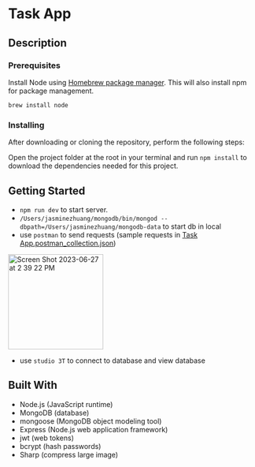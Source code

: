 # Task App
## Description
### Prerequisites

Install Node using [Homebrew package manager](https://brew.sh/). This will also install npm for package management.
```
brew install node
```

### Installing

After downloading or cloning the repository, perform the following steps:

Open the project folder at the root in your terminal and run `npm install` to download the dependencies needed for this project.

## Getting Started
- `npm run dev` to start server.
-  `/Users/jasminezhuang/mongodb/bin/mongod --dbpath=/Users/jasminezhuang/mongodb-data` to start db in local
-  use `postman` to send requests (sample requests in [Task App.postman_collection.json](https://github.com/Jasmine-Zhuang/NodeJsCourse/blob/main/task-manager/Task%20App.postman_collection.json))
<img width="193" alt="Screen Shot 2023-06-27 at 2 39 22 PM" src="https://github.com/Jasmine-Zhuang/NodeJsCourse/assets/75867805/d676961d-201a-4ed8-97ce-9bebf2dba8d3">

-  use `studio 3T` to connect to database and view database

## Built With

- Node.js (JavaScript runtime)
- MongoDB (database)
- mongoose (MongoDB object modeling tool)
- Express (Node.js web application framework)
- jwt (web tokens)
- bcrypt (hash passwords)
- Sharp (compress large image)
